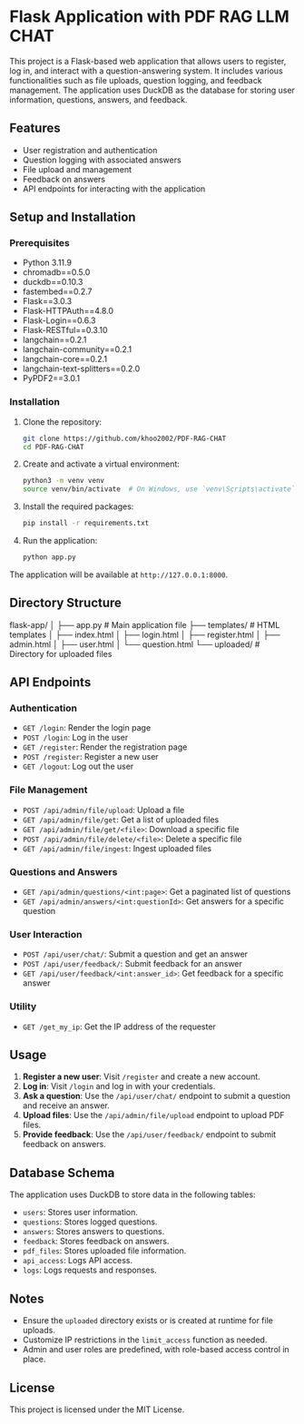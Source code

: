 # Flask Application with PDF RAG LLM CHAT

This project is a Flask-based web application that allows users to register, log in, and interact with a question-answering system. It includes various functionalities such as file uploads, question logging, and feedback management. The application uses DuckDB as the database for storing user information, questions, answers, and feedback.

## Features

- User registration and authentication
- Question logging with associated answers
- File upload and management
- Feedback on answers
- API endpoints for interacting with the application

## Setup and Installation

### Prerequisites

- Python 3.11.9
- chromadb==0.5.0
- duckdb==0.10.3
- fastembed==0.2.7
- Flask==3.0.3
- Flask-HTTPAuth==4.8.0
- Flask-Login==0.6.3
- Flask-RESTful==0.3.10
- langchain==0.2.1
- langchain-community==0.2.1
- langchain-core==0.2.1
- langchain-text-splitters==0.2.0
- PyPDF2==3.0.1

### Installation

1. Clone the repository:
    ```sh
    git clone https://github.com/khoo2002/PDF-RAG-CHAT
    cd PDF-RAG-CHAT
    ```

2. Create and activate a virtual environment:
    ```sh
    python3 -m venv venv
    source venv/bin/activate  # On Windows, use `venv\Scripts\activate`
    ```

3. Install the required packages:
    ```sh
    pip install -r requirements.txt
    ```

4. Run the application:
    ```sh
    python app.py
    ```

The application will be available at `http://127.0.0.1:8000`.

## Directory Structure

flask-app/
│
├── app.py # Main application file
├── templates/ # HTML templates
│ ├── index.html
│ ├── login.html
│ ├── register.html
│ ├── admin.html
│ ├── user.html
│ └── question.html
└── uploaded/ # Directory for uploaded files

## API Endpoints

### Authentication

- `GET /login`: Render the login page
- `POST /login`: Log in the user
- `GET /register`: Render the registration page
- `POST /register`: Register a new user
- `GET /logout`: Log out the user

### File Management

- `POST /api/admin/file/upload`: Upload a file
- `GET /api/admin/file/get`: Get a list of uploaded files
- `GET /api/admin/file/get/<file>`: Download a specific file
- `POST /api/admin/file/delete/<file>`: Delete a specific file
- `GET /api/admin/file/ingest`: Ingest uploaded files

### Questions and Answers

- `GET /api/admin/questions/<int:page>`: Get a paginated list of questions
- `GET /api/admin/answers/<int:questionId>`: Get answers for a specific question

### User Interaction

- `POST /api/user/chat/`: Submit a question and get an answer
- `POST /api/user/feedback/`: Submit feedback for an answer
- `GET /api/user/feedback/<int:answer_id>`: Get feedback for a specific answer

### Utility

- `GET /get_my_ip`: Get the IP address of the requester

## Usage

1. **Register a new user**: Visit `/register` and create a new account.
2. **Log in**: Visit `/login` and log in with your credentials.
3. **Ask a question**: Use the `/api/user/chat/` endpoint to submit a question and receive an answer.
4. **Upload files**: Use the `/api/admin/file/upload` endpoint to upload PDF files.
5. **Provide feedback**: Use the `/api/user/feedback/` endpoint to submit feedback on answers.

## Database Schema

The application uses DuckDB to store data in the following tables:

- `users`: Stores user information.
- `questions`: Stores logged questions.
- `answers`: Stores answers to questions.
- `feedback`: Stores feedback on answers.
- `pdf_files`: Stores uploaded file information.
- `api_access`: Logs API access.
- `logs`: Logs requests and responses.

## Notes

- Ensure the `uploaded` directory exists or is created at runtime for file uploads.
- Customize IP restrictions in the `limit_access` function as needed.
- Admin and user roles are predefined, with role-based access control in place.

## License

This project is licensed under the MIT License.

